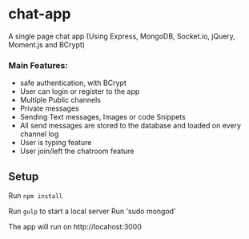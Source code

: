 # chat-app 
A single page chat app (Using Express, MongoDB, Socket.io, jQuery, Moment.js and BCrypt)



### Main Features:

- safe authentication, with BCrypt
- User can login or register to the app 
- Multiple Public channels
- Private messages
- Sending Text messages, Images or code Snippets
- All send messages are stored to the database and loaded on every channel log
- User is typing feature
- User join/left the chatroom feature

## Setup

Run `npm install` 

Run `gulp` to start a local server
Run 'sudo mongod' 

The app will run on http://locahost:3000
